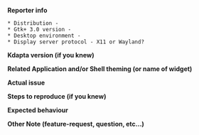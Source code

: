 **Reporter info**

 ```
 * Distribution -
 * Gtk+ 3.0 version -
 * Desktop environment -
 * Display server protocol - X11 or Wayland?
 ```

**Kdapta version (if you knew)**



**Related Application and/or Shell theming (or name of widget)**



**Actual issue**



**Steps to reproduce (if you knew)**



**Expected behaviour**



**Other Note (feature-request, question, etc...)**



